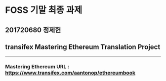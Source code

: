 # FOSS 기말 최종 과제

## 201720680 정제헌

## transifex Mastering Ethereum Translation Project
-----------
### Mastering Ethereum URL : https://www.transifex.com/aantonop/ethereumbook
